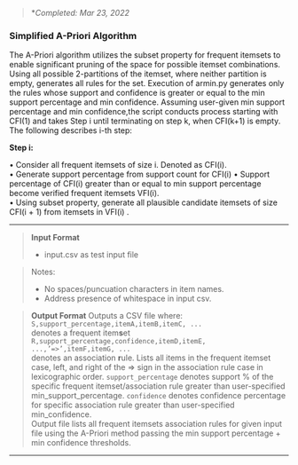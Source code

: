 
>**Completed: Mar 23, 2022*

### Simplified A-Priori Algorithm

The A-Priori algorithm utilizes the subset property for frequent itemsets to enable significant pruning of the space for possible itemset combinations. Using all possible 2-partitions of the itemset, where neither partition is empty, generates all rules for the set. Execution of armin.py generates only the rules whose support and confidence is greater or equal to the min support percentage and min confidence. Assuming user-given min support percentage and min confidence,the script conducts process starting with CFI(1) and takes Step i until terminating on step k, when CFI(k+1) is empty. The following describes i-th step:

**Step i:**  

• Consider all frequent itemsets of size i. Denoted as CFI(i).  
• Generate support percentage from support count for CFI(i)
• Support percentage of CFI(i) greater than or equal to min support percentage become verified frequent itemsets VFI(i).  
• Using subset property, generate all plausible candidate itemsets of size CFI(i + 1) from itemsets in VFI(i) .

---

> **Input Format**
>* input.csv as test input file 

> Notes:  
> * No spaces/puncuation characters in item names.   
> * Address presence of whitespace in input csv.

> **Output Format** Outputs a CSV file where:  
`S,support_percentage,itemA,itemB,itemC, ...`  
> denotes a frequent item**s**et 
`R,support_percentage,confidence,itemD,itemE, ...,’=>’,itemF,itemG, ...  `  
> denotes an association **r**ule. 
> Lists all items in the frequent itemset case, left, and right of the => sign in the association rule case in lexicographic order.
> `support_percentage` 
> denotes support % of the specific frequent itemset/association rule greater than user-specified min_support_percentage.
> `confidence` denotes confidence percentage for specific association rule greater than user-specified min_confidence.  
> Output file lists all frequent itemsets association rules for given input file using the A-Priori method passing the min support percentage + min confidence thresholds.  
>

---

